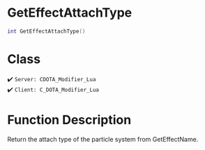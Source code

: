 # GetEffectAttachType
```lua
int GetEffectAttachType()
```
# Class
✔️ `Server: CDOTA_Modifier_Lua`  
✔️ `Client: C_DOTA_Modifier_Lua`  

# Function Description
Return the attach type of the particle system from GetEffectName.
